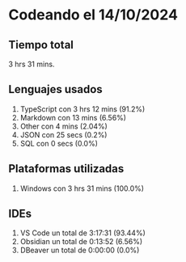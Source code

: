 # Codeando el 14/10/2024

## Tiempo total
3 hrs 31 mins.

## Lenguajes usados
1. TypeScript con 3 hrs 12 mins (91.2%)
1. Markdown con 13 mins (6.56%)
1. Other con 4 mins (2.04%)
1. JSON con 25 secs (0.2%)
1. SQL con 0 secs (0.0%)

## Plataformas utilizadas
1. Windows con 3 hrs 31 mins (100.0%)

## IDEs
1. VS Code un total de 3:17:31 (93.44%)
1. Obsidian un total de 0:13:52 (6.56%)
1. DBeaver un total de 0:00:00 (0.0%)
